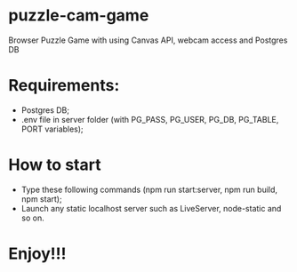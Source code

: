 # puzzle-cam-game
Browser Puzzle Game with using Canvas API, webcam access and Postgres DB

# Requirements:
- Postgres DB;
- .env file in server folder (with PG_PASS, PG_USER, PG_DB, PG_TABLE, PORT variables);

# How to start
- Type these following commands (npm run start:server, npm run build, npm start);
- Launch any static localhost server such as LiveServer, node-static and so on.

# Enjoy!!!


